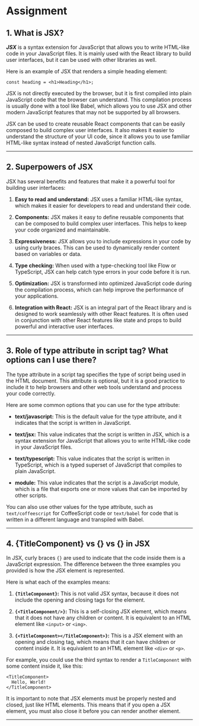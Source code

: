 # Assignment

## 1. What is JSX?

***JSX*** is a syntax extension for JavaScript that allows you to write HTML-like code in your JavaScript files. It is mainly used with the React library to build user interfaces, but it can be used with other libraries as well.

Here is an example of JSX that renders a simple heading element:

```
const heading = <h1>Heading</h1>;
```

JSX is not directly executed by the browser, but it is first compiled into plain JavaScript code that the browser can understand. This compilation process is usually done with a tool like Babel, which allows you to use JSX and other modern JavaScript features that may not be supported by all browsers.

JSX can be used to create reusable React components that can be easily composed to build complex user interfaces. It also makes it easier to understand the structure of your UI code, since it allows you to use familiar HTML-like syntax instead of nested JavaScript function calls.

---

## 2. Superpowers of JSX

JSX has several benefits and features that make it a powerful tool for building user interfaces:

1. **Easy to read and understand:** JSX uses a familiar HTML-like syntax, which makes it easier for developers to read and understand their code.

1. **Components:** JSX makes it easy to define reusable components that can be composed to build complex user interfaces. This helps to keep your code organized and maintainable.

1. **Expressiveness:** JSX allows you to include expressions in your code by using curly braces. This can be used to dynamically render content based on variables or data.

1. **Type checking:** When used with a type-checking tool like Flow or TypeScript, JSX can help catch type errors in your code before it is run.

1. **Optimization:** JSX is transformed into optimized JavaScript code during the compilation process, which can help improve the performance of your applications.

1. **Integration with React:** JSX is an integral part of the React library and is designed to work seamlessly with other React features. It is often used in conjunction with other React features like state and props to build powerful and interactive user interfaces.

---

## 3. Role of type attribute in script tag? What options can I use there?

The type attribute in a script tag specifies the type of script being used in the HTML document. This attribute is optional, but it is a good practice to include it to help browsers and other web tools understand and process your code correctly.

Here are some common options that you can use for the type attribute:

- **text/javascript:** This is the default value for the type attribute, and it indicates that the script is written in JavaScript.

- **text/jsx:** This value indicates that the script is written in JSX, which is a syntax extension for JavaScript that allows you to write HTML-like code in your JavaScript files.

- **text/typescript:** This value indicates that the script is written in TypeScript, which is a typed superset of JavaScript that compiles to plain JavaScript.

- **module:** This value indicates that the script is a JavaScript module, which is a file that exports one or more values that can be imported by other scripts.

You can also use other values for the type attribute, such as `text/coffeescript` for CoffeeScript code or `text/babel` for code that is written in a different language and transpiled with Babel.

---

## 4. {TitleComponent} vs {<TitleComponent/>} vs {<TitleComponent></TitleComponent>} in JSX

In JSX, curly braces `{}` are used to indicate that the code inside them is a JavaScript expression. The difference between the three examples you provided is how the JSX element is represented.

Here is what each of the examples means:

1. **`{TitleComponent}`:** This is not valid JSX syntax, because it does not include the opening and closing tags for the element.

2. **`{<TitleComponent/>}`:** This is a self-closing JSX element, which means that it does not have any children or content. It is equivalent to an HTML element like `<input>` or `<img>`.

3. **`{<TitleComponent></TitleComponent>}`:** This is a JSX element with an opening and closing tag, which means that it can have children or content inside it. It is equivalent to an HTML element like `<div>` or `<p>`.

For example, you could use the third syntax to render a `TitleComponent` with some content inside it, like this:

```
<TitleComponent>
  Hello, World!
</TitleComponent>
```

It is important to note that JSX elements must be properly nested and closed, just like HTML elements. This means that if you open a JSX element, you must also close it before you can render another element.

---
